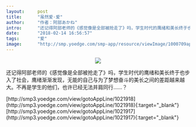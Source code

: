 ```yaml
---
layout:     post
title:      "虽然爱·爱"
author:     "作者：阿部あかね"
intro:      "还记得阿部老师的《感觉像是全部被抢走了》吗，学生时代的鹰绪和美长终于也步入了社会，鹰绪渐渐发现，无能的自己与为了梦想奋斗的美长之间的差距越来越大。不再是学生的他们，也许已经无法并肩同行……？"
date:       "2018-02-14 16:56:57"
tags:       "爱"
image:      "http://smp.yoedge.com/smp-app/resource/viewImage/1000709appline.png"
---
```

<div style="text-align: center">
<p><img src="http://smp.yoedge.com/smp-app/resource/viewImage/1000709appline.png"/></p>
</div>
<p class="post-meta">
<span>还记得阿部老师的《感觉像是全部被抢走了》吗，学生时代的鹰绪和美长终于也步入了社会，鹰绪渐渐发现，无能的自己与为了梦想奋斗的美长之间的差距越来越大。不再是学生的他们，也许已经无法并肩同行……？</span>
</p>
[http://smp3.yoedge.com/view/gotoAppLine/1021918](http://smp3.yoedge.com/view/gotoAppLine/1021918){:target="_blank"}
[http://smp3.yoedge.com/view/gotoAppLine/1021917](http://smp3.yoedge.com/view/gotoAppLine/1021917){:target="_blank"}


